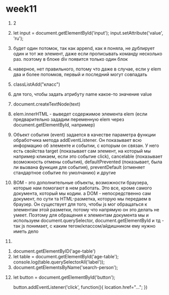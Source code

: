 # week11

1. 2

2. let input = document.getElementById('input');
input.setAttribute('value', 'ru');

3. будет один потомок, так как append, как я поняла, не дублирует один и тот же элемент, даже если прописывать команду несколько раз. поэтому в блоке div появится только один блок <p>

4. наверное, нет правильного, потому что даже в случае, если у elem два и более потомков, первый и последний могут совпадать

5. classListAdd("класс")

6. для того, чтобы задать атрибуту name какое-то значение value

7. document.createTextNode(text)

8. elem.innerHTML - выведет содержимое элемента elem (если предварительно зададим переменную elem через document.getElementById, например)

9. Объект события (event) задается в качестве параметра функции обработчика метода addEventListener. Он показывает всю информацию об элементе и событии, с которым он связан. У него есть свойства target (показывает сам элемент, на который мы например кликаем, если это событие click), cancelable (показывает возможность отмены события), defaultPrevented (показывает, была ли вызвана функция для события), preventDefault (отменяет стандартное событие по умолчанию) и другие

10. BOM - это дополнительные объекты, возможности браузера, которые нам помогают в нем работать. Это все, кроме самого документа, который мы кодим. а DOM - непосредственно сам документ, по сути та HTML-разметка, которую мы передаем в браузер. Он существует для того, чтобы js мог обращаться к элементам этой разметки, потому что напрямую он это делать не умеет. Поэтому для обращения к элементам документа мы и используем document.querySelector, document.getElementById и тд - так js понимает, с каким тегом/классом/айдишником ему нужно иметь дело

11. 
1) document.getElementByID('age-table')
2) let table = document.getElementById('age-table');
    console.log(table.querySelectorAll('label'));
3) document.getElementsByName('search-person');

12. let button = document.getElementById('button');

    button.addEventListener('click', function(){
    location.href="...";
})